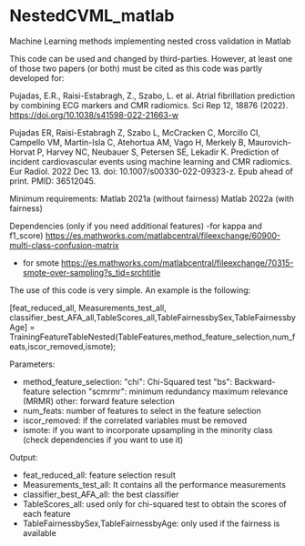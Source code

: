# NestedCVML_matlab
Machine Learning methods implementing nested cross validation in Matlab

This code can be used and changed by third-parties. However, at least one of those two papers (or both) must be cited as this code was partly developed for:

Pujadas, E.R., Raisi-Estabragh, Z., Szabo, L. et al. Atrial fibrillation prediction by combining ECG markers and CMR radiomics. 
Sci Rep 12, 18876 (2022). https://doi.org/10.1038/s41598-022-21663-w

Pujadas ER, Raisi-Estabragh Z, Szabo L, McCracken C, Morcillo CI, Campello VM, Martín-Isla C, Atehortua AM, Vago H, Merkely B, 
Maurovich-Horvat P, Harvey NC, Neubauer S, Petersen SE, Lekadir K. Prediction of incident cardiovascular events using machine learning 
and CMR radiomics. Eur Radiol. 2022 Dec 13. doi: 10.1007/s00330-022-09323-z. Epub ahead of print. PMID: 36512045.



Minimum requirements:
Matlab 2021a (without fairness)
Matlab 2022a (with fairness)

Dependencies (only if you need additional features)
-for kappa and f1_score)
https://es.mathworks.com/matlabcentral/fileexchange/60900-multi-class-confusion-matrix
- for smote 
https://es.mathworks.com/matlabcentral/fileexchange/70315-smote-over-sampling?s_tid=srchtitle

The use of this code is very simple. An example is the following:

[feat_reduced_all, Measurements_test_all, classifier_best_AFA_all,TableScores_all,TableFairnessbySex,TableFairnessbyAge] = TrainingFeatureTableNested(TableFeatures,method_feature_selection,num_feats,iscor_removed,ismote);

Parameters:
- method_feature_selection: 
  "chi": Chi-Squared test
  "bs": Backward-feature selection
  "scmrmr":  minimum redundancy maximum relevance (MRMR)
  other: forward feature selection
- num_feats: number of features to select in the feature selection
- iscor_removed: if the correlated variables must be removed
- ismote: if you want to incorporate upsampling in the minority class (check dependencies if you want to use it)

Output:
- feat_reduced_all: feature selection result
- Measurements_test_all: It contains all the performance measurements
- classifier_best_AFA_all: the best classifier
- TableScores_all: used only for chi-squared test to obtain the scores of each feature
- TableFairnessbySex,TableFairnessbyAge: only used if the fairness is available



